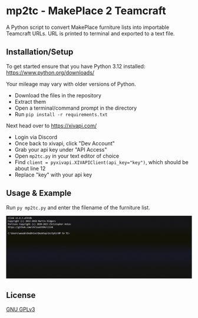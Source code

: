 
# mp2tc - MakePlace 2 Teamcraft

A Python script to convert MakePlace furniture lists into importable Teamcraft URLs. URL is printed to terminal and exported to a text file.





## Installation/Setup

To get started ensure that you have Python 3.12 installed: https://www.python.org/downloads/

Your mileage may vary with older versions of Python.

* Download the files in the repository
* Extract them
* Open a terminal/command prompt in the directory
* Run `pip install -r requirements.txt`

Next head over to https://xivapi.com/

* Login via Discord
* Once back to xivapi, click "Dev Account"
* Grab your api key under "API Access"
* Open `mp2tc.py` in your text editor of choice
* Find `client = pyxivapi.XIVAPIClient(api_key="key")`, which should be about line 12
* Replace "key" with your api key
    
## Usage & Example

Run `py mp2tc.py` and enter the filename of the furniture list.

![mp2tc example](/img/example.gif)

## License

[GNU GPLv3](https://choosealicense.com/licenses/gpl-3.0/)

